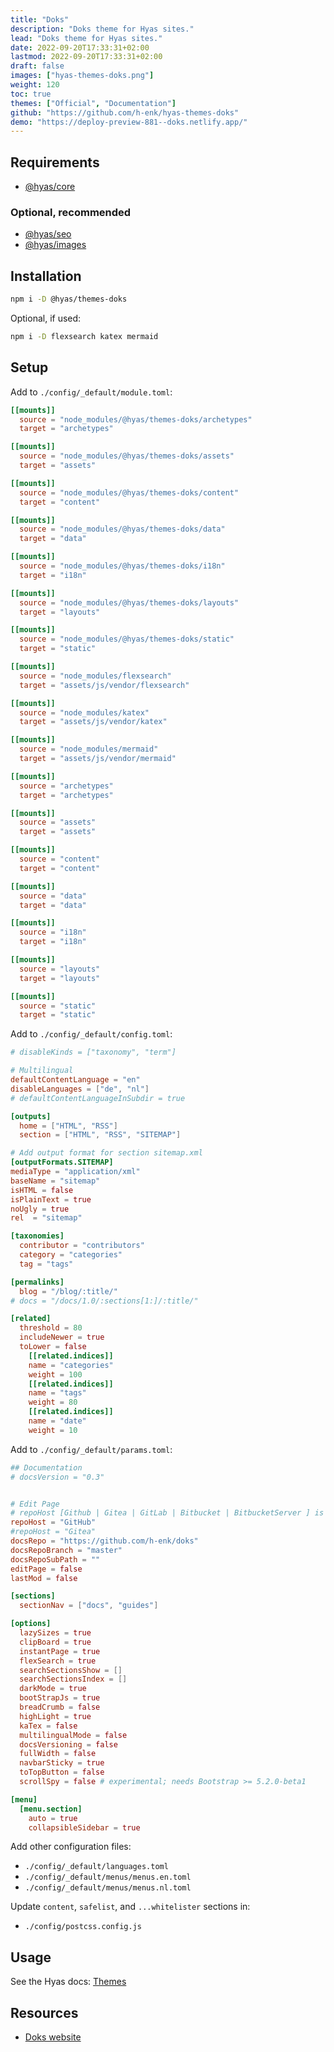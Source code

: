 ```yaml
---
title: "Doks"
description: "Doks theme for Hyas sites."
lead: "Doks theme for Hyas sites."
date: 2022-09-20T17:33:31+02:00
lastmod: 2022-09-20T17:33:31+02:00
draft: false
images: ["hyas-themes-doks.png"]
weight: 120
toc: true
themes: ["Official", "Documentation"]
github: "https://github.com/h-enk/hyas-themes-doks"
demo: "https://deploy-preview-881--doks.netlify.app/"
---
```


## Requirements

- [@hyas/core](https://www.npmjs.com/package/@hyas/core)

### Optional, recommended

- [@hyas/seo](https://www.npmjs.com/package/@hyas/seo)
- [@hyas/images](https://www.npmjs.com/package/@hyas/images)

## Installation

```bash
npm i -D @hyas/themes-doks
```

Optional, if used:

```bash
npm i -D flexsearch katex mermaid
```

## Setup

Add to `./config/_default/module.toml`:

```toml
[[mounts]]
  source = "node_modules/@hyas/themes-doks/archetypes"
  target = "archetypes"

[[mounts]]
  source = "node_modules/@hyas/themes-doks/assets"
  target = "assets"

[[mounts]]
  source = "node_modules/@hyas/themes-doks/content"
  target = "content"

[[mounts]]
  source = "node_modules/@hyas/themes-doks/data"
  target = "data"

[[mounts]]
  source = "node_modules/@hyas/themes-doks/i18n"
  target = "i18n"

[[mounts]]
  source = "node_modules/@hyas/themes-doks/layouts"
  target = "layouts"

[[mounts]]
  source = "node_modules/@hyas/themes-doks/static"
  target = "static"

[[mounts]]
  source = "node_modules/flexsearch"
  target = "assets/js/vendor/flexsearch"

[[mounts]]
  source = "node_modules/katex"
  target = "assets/js/vendor/katex"

[[mounts]]
  source = "node_modules/mermaid"
  target = "assets/js/vendor/mermaid"

[[mounts]]
  source = "archetypes"
  target = "archetypes"

[[mounts]]
  source = "assets"
  target = "assets"

[[mounts]]
  source = "content"
  target = "content"

[[mounts]]
  source = "data"
  target = "data"

[[mounts]]
  source = "i18n"
  target = "i18n"

[[mounts]]
  source = "layouts"
  target = "layouts"

[[mounts]]
  source = "static"
  target = "static"
```

Add to `./config/_default/config.toml`:

```toml
# disableKinds = ["taxonomy", "term"]

# Multilingual
defaultContentLanguage = "en"
disableLanguages = ["de", "nl"]
# defaultContentLanguageInSubdir = true

[outputs]
  home = ["HTML", "RSS"]
  section = ["HTML", "RSS", "SITEMAP"]

# Add output format for section sitemap.xml
[outputFormats.SITEMAP]
mediaType = "application/xml"
baseName = "sitemap"
isHTML = false
isPlainText = true
noUgly = true
rel  = "sitemap"

[taxonomies]
  contributor = "contributors"
  category = "categories"
  tag = "tags"

[permalinks]
  blog = "/blog/:title/"
# docs = "/docs/1.0/:sections[1:]/:title/"

[related]
  threshold = 80
  includeNewer = true
  toLower = false
    [[related.indices]]
    name = "categories"
    weight = 100
    [[related.indices]]
    name = "tags"
    weight = 80
    [[related.indices]]
    name = "date"
    weight = 10
```

Add to `./config/_default/params.toml`:

```toml
## Documentation
# docsVersion = "0.3"


# Edit Page
# repoHost [Github | Gitea | GitLab | Bitbucket | BitbucketServer ] is used for building the edit link based on git hoster
repoHost = "GitHub"
#repoHost = "Gitea"
docsRepo = "https://github.com/h-enk/doks"
docsRepoBranch = "master"
docsRepoSubPath = ""
editPage = false
lastMod = false

[sections]
  sectionNav = ["docs", "guides"]

[options]
  lazySizes = true
  clipBoard = true
  instantPage = true
  flexSearch = true
  searchSectionsShow = []
  searchSectionsIndex = []
  darkMode = true
  bootStrapJs = true
  breadCrumb = false
  highLight = true
  kaTex = false
  multilingualMode = false
  docsVersioning = false
  fullWidth = false
  navbarSticky = true
  toTopButton = false
  scrollSpy = false # experimental; needs Bootstrap >= 5.2.0-beta1

[menu]
  [menu.section]
    auto = true
    collapsibleSidebar = true
```

Add other configuration files:

- `./config/_default/languages.toml`
- `./config/_default/menus/menus.en.toml`
- `./config/_default/menus/menus.nl.toml`

Update `content`, `safelist`, and `...whitelister` sections in:

- `./config/postcss.config.js`

## Usage

See the Hyas docs: [Themes](https://gethyas.com/docs/reference-guides/themes/)

## Resources

- [Doks website](https://getdoks.org/)
